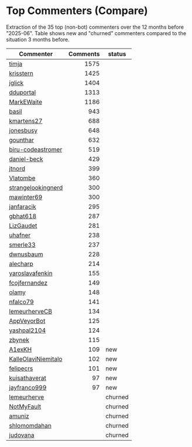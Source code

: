 # Top Commenters (Compare)

Extraction of the 35 top (non-bot) commenters 
over the 12 months before "2025-06".
Table shows new and "churned" commenters compared 
to the situation 3 months before.


| Commenter           | Comments | status  |
| ------------------- | -------: | ------- |
| [timja](commentersPlot/timja.png) |     1575 |         |
| [krisstern](commentersPlot/krisstern.png) |     1425 |         |
| [jglick](commentersPlot/jglick.png) |     1404 |         |
| [dduportal](commentersPlot/dduportal.png) |     1313 |         |
| [MarkEWaite](commentersPlot/MarkEWaite.png) |     1186 |         |
| [basil](commentersPlot/basil.png) |      943 |         |
| [kmartens27](commentersPlot/kmartens27.png) |      688 |         |
| [jonesbusy](commentersPlot/jonesbusy.png) |      648 |         |
| [gounthar](commentersPlot/gounthar.png) |      632 |         |
| [biru-codeastromer](commentersPlot/biru-codeastromer.png) |      519 |         |
| [daniel-beck](commentersPlot/daniel-beck.png) |      429 |         |
| [jtnord](commentersPlot/jtnord.png) |      399 |         |
| [Vlatombe](commentersPlot/Vlatombe.png) |      360 |         |
| [strangelookingnerd](commentersPlot/strangelookingnerd.png) |      300 |         |
| [mawinter69](commentersPlot/mawinter69.png) |      300 |         |
| [janfaracik](commentersPlot/janfaracik.png) |      295 |         |
| [gbhat618](commentersPlot/gbhat618.png) |      287 |         |
| [LizGaudet](commentersPlot/LizGaudet.png) |      281 |         |
| [uhafner](commentersPlot/uhafner.png) |      238 |         |
| [smerle33](commentersPlot/smerle33.png) |      237 |         |
| [dwnusbaum](commentersPlot/dwnusbaum.png) |      228 |         |
| [alecharp](commentersPlot/alecharp.png) |      214 |         |
| [yaroslavafenkin](commentersPlot/yaroslavafenkin.png) |      155 |         |
| [fcojfernandez](commentersPlot/fcojfernandez.png) |      149 |         |
| [olamy](commentersPlot/olamy.png) |      148 |         |
| [nfalco79](commentersPlot/nfalco79.png) |      141 |         |
| [lemeurherveCB](commentersPlot/lemeurherveCB.png) |      134 |         |
| [AppVeyorBot](commentersPlot/AppVeyorBot.png) |      125 |         |
| [yashpal2104](commentersPlot/yashpal2104.png) |      124 |         |
| [zbynek](commentersPlot/zbynek.png) |      115 |         |
| [A1exKH](commentersPlot/A1exKH.png) |      109 | new     |
| [KalleOlaviNiemitalo](commentersPlot/KalleOlaviNiemitalo.png) |      102 | new     |
| [felipecrs](commentersPlot/felipecrs.png) |      101 | new     |
| [kuisathaverat](commentersPlot/kuisathaverat.png) |       97 | new     |
| [jayfranco999](commentersPlot/jayfranco999.png) |       97 | new     |
| [lemeurherve](commentersPlot/lemeurherve.png) |          | churned |
| [NotMyFault](commentersPlot/NotMyFault.png) |          | churned |
| [amuniz](commentersPlot/amuniz.png) |          | churned |
| [shlomomdahan](commentersPlot/shlomomdahan.png) |          | churned |
| [judovana](commentersPlot/judovana.png) |          | churned |
